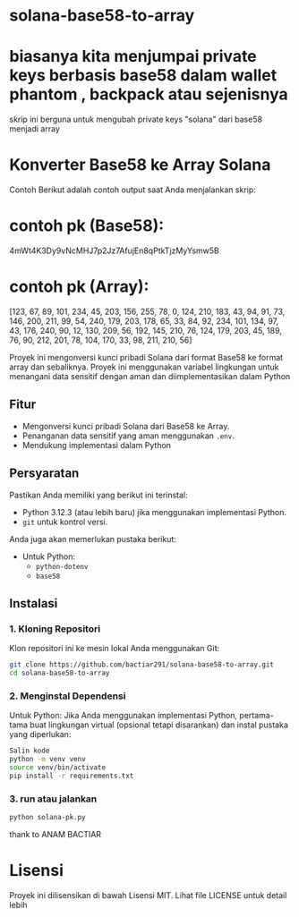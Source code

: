 # solana-base58-to-array
# biasanya kita menjumpai private keys berbasis base58 dalam wallet phantom , backpack atau sejenisnya
skrip ini berguna untuk mengubah private keys "solana" dari base58 menjadi array 
# Konverter Base58 ke Array Solana
Contoh
Berikut adalah contoh output saat Anda menjalankan skrip:

# contoh pk (Base58):
4mWt4K3Dy9vNcMHJ7p2Jz7AfujEn8qPtkTjzMyYsmw5B
# contoh pk (Array):
[123, 67, 89, 101, 234, 45, 203, 156, 255, 78, 0, 124, 210, 183, 43, 94, 91, 73, 146, 200, 211, 99, 54, 240, 179, 203, 178, 65, 33, 84, 92, 234, 101, 134, 97, 43, 176, 240, 90, 12, 130, 209, 56, 192, 145, 210, 76, 124, 179, 203, 45, 189, 76, 90, 212, 201, 78, 104, 170, 33, 98, 211, 210, 56]

Proyek ini mengonversi kunci pribadi Solana dari format Base58 ke format array dan sebaliknya. Proyek ini menggunakan variabel lingkungan untuk menangani data sensitif dengan aman dan diimplementasikan dalam Python

## Fitur
- Mengonversi kunci pribadi Solana dari Base58 ke Array.
- Penanganan data sensitif yang aman menggunakan `.env`.
- Mendukung implementasi dalam Python

## Persyaratan

Pastikan Anda memiliki yang berikut ini terinstal:
- Python 3.12.3 (atau lebih baru) jika menggunakan implementasi Python.
- `git` untuk kontrol versi.
  
Anda juga akan memerlukan pustaka berikut:
- Untuk Python:
  - `python-dotenv`
  - `base58`

## Instalasi

### 1. Kloning Repositori

Klon repositori ini ke mesin lokal Anda menggunakan Git:

```bash
git clone https://github.com/bactiar291/solana-base58-to-array.git
cd solana-base58-to-array
```

### 2.  Menginstal Dependensi
Untuk Python:
Jika Anda menggunakan implementasi Python, pertama-tama buat lingkungan virtual (opsional tetapi disarankan) dan instal pustaka yang diperlukan:

```bash
Salin kode
python -m venv venv 
source venv/bin/activate  
pip install -r requirements.txt
```


### 3. run atau jalankan 
```bash
python solana-pk.py
```
thank to ANAM BACTIAR 


# Lisensi
Proyek ini dilisensikan di bawah Lisensi MIT. Lihat file LICENSE untuk detail lebih

